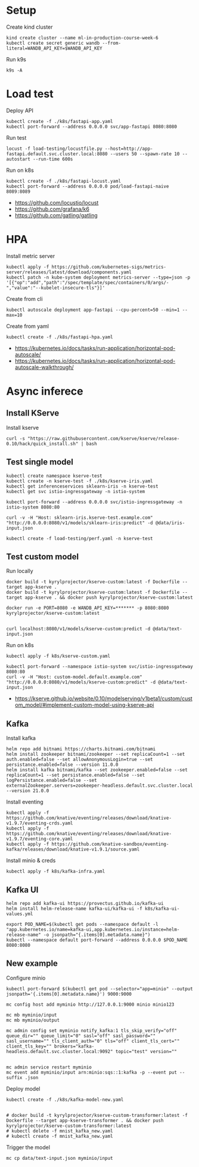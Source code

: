 
# Setup 

Create kind cluster 

```
kind create cluster --name ml-in-production-course-week-6
kubectl create secret generic wandb --from-literal=WANDB_API_KEY=$WANDB_API_KEY
```

Run k9s 

```
k9s -A
```


# Load test 

Deploy API 

```
kubectl create -f ./k8s/fastapi-app.yaml
kubectl port-forward --address 0.0.0.0 svc/app-fastapi 8080:8080
```

Run test 

```
locust -f load-testing/locustfile.py --host=http://app-fastapi.default.svc.cluster.local:8080 --users 50 --spawn-rate 10 --autostart --run-time 600s
```

Run on k8s 


```
kubectl create -f ./k8s/fastapi-locust.yaml
kubectl port-forward --address 0.0.0.0 pod/load-fastapi-naive 8089:8089
```

- https://github.com/locustio/locust
- https://github.com/grafana/k6
- https://github.com/gatling/gatling

# HPA



Install metric server 

```
kubectl apply -f https://github.com/kubernetes-sigs/metrics-server/releases/latest/download/components.yaml
kubectl patch -n kube-system deployment metrics-server --type=json -p '[{"op":"add","path":"/spec/template/spec/containers/0/args/-","value":"--kubelet-insecure-tls"}]'
```

Create from cli

```
kubectl autoscale deployment app-fastapi --cpu-percent=50 --min=1 --max=10
```

Create from yaml

```
kubectl create -f ./k8s/fastapi-hpa.yaml
```


- https://kubernetes.io/docs/tasks/run-application/horizontal-pod-autoscale/
- https://kubernetes.io/docs/tasks/run-application/horizontal-pod-autoscale-walkthrough/


# Async inferece 

## Install KServe

Install kserve

```
curl -s "https://raw.githubusercontent.com/kserve/kserve/release-0.10/hack/quick_install.sh" | bash
```

## Test single model 

```
kubectl create namespace kserve-test
kubectl create -n kserve-test -f ./k8s/kserve-iris.yaml
kubectl get inferenceservices sklearn-iris -n kserve-test
kubectl get svc istio-ingressgateway -n istio-system

kubectl port-forward --address 0.0.0.0 svc/istio-ingressgateway -n istio-system 8080:80

```

```
curl -v -H "Host: sklearn-iris.kserve-test.example.com" "http://0.0.0.0:8080/v1/models/sklearn-iris:predict" -d @data/iris-input.json
```


```
kubectl create -f load-testing/perf.yaml -n kserve-test
```


## Test custom model 


Run locally 

```
docker build -t kyrylprojector/kserve-custom:latest -f Dockerfile --target app-kserve .
docker build -t kyrylprojector/kserve-custom:latest -f Dockerfile --target app-kserve . && docker push kyrylprojector/kserve-custom:latest

docker run -e PORT=8080 -e WANDB_API_KEY=******* -p 8080:8080 kyrylprojector/kserve-custom:latest 


curl localhost:8080/v1/models/kserve-custom:predict -d @data/text-input.json
```

Run on k8s 

```
kubectl apply -f k8s/kserve-custom.yaml

kubectl port-forward --namespace istio-system svc/istio-ingressgateway 8080:80
curl -v -H "Host: custom-model.default.example.com" "http://0.0.0.0:8080/v1/models/kserve-custom:predict" -d @data/text-input.json
```

- https://kserve.github.io/website/0.10/modelserving/v1beta1/custom/custom_model/#implement-custom-model-using-kserve-api


## Kafka


Install kafka 

```
helm repo add bitnami https://charts.bitnami.com/bitnami
helm install zookeeper bitnami/zookeeper --set replicaCount=1 --set auth.enabled=false --set allowAnonymousLogin=true --set persistance.enabled=false --version 11.0.0
helm install kafka bitnami/kafka --set zookeeper.enabled=false --set replicaCount=1 --set persistance.enabled=false --set logPersistance.enabled=false --set externalZookeeper.servers=zookeeper-headless.default.svc.cluster.local --version 21.0.0
```

Install eventing

```
kubectl apply -f https://github.com/knative/eventing/releases/download/knative-v1.9.7/eventing-crds.yaml
kubectl apply -f https://github.com/knative/eventing/releases/download/knative-v1.9.7/eventing-core.yaml
kubectl apply -f https://github.com/knative-sandbox/eventing-kafka/releases/download/knative-v1.9.1/source.yaml
```


Install minio & creds

```
kubectl apply -f k8s/kafka-infra.yaml
```

## Kafka UI 

```
helm repo add kafka-ui https://provectus.github.io/kafka-ui
helm install helm-release-name kafka-ui/kafka-ui -f k8s/kafka-ui-values.yml

export POD_NAME=$(kubectl get pods --namespace default -l "app.kubernetes.io/name=kafka-ui,app.kubernetes.io/instance=helm-release-name" -o jsonpath="{.items[0].metadata.name}")
kubectl --namespace default port-forward --address 0.0.0.0 $POD_NAME 8080:8080
```

## New example 

Configure minio

```
kubectl port-forward $(kubectl get pod --selector="app=minio" --output jsonpath='{.items[0].metadata.name}') 9000:9000

mc config host add myminio http://127.0.0.1:9000 minio minio123

mc mb myminio/input
mc mb myminio/output

mc admin config set myminio notify_kafka:1 tls_skip_verify="off"  queue_dir="" queue_limit="0" sasl="off" sasl_password="" sasl_username="" tls_client_auth="0" tls="off" client_tls_cert="" client_tls_key="" brokers="kafka-headless.default.svc.cluster.local:9092" topic="test" version=""


mc admin service restart myminio
mc event add myminio/input arn:minio:sqs::1:kafka -p --event put --suffix .json

```

Deploy model 

```
kubectl create -f ./k8s/kafka-model-new.yaml


# docker build -t kyrylprojector/kserve-custom-transformer:latest -f Dockerfile --target app-kserve-transformer . && docker push kyrylprojector/kserve-custom-transformer:latest
# kubectl delete -f mnist_kafka_new.yaml
# kubectl create -f mnist_kafka_new.yaml
```

Trigger the model 

```
mc cp data/text-input.json myminio/input
```




